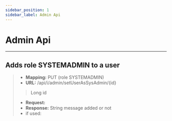 ```yaml
---
sidebar_position: 1
sidebar_label: Admin Api
---
```


# Admin Api

---
## Adds role SYSTEMADMIN to a user
>- **Mapping:**  PUT (role SYSTEMADMIN) 
>- **URL:**  /api/i/admin/setUserAsSysAdmin/{id}
>> Long id
>- **Request:** 
>- **Response:** String message added or not
>- if used: 

